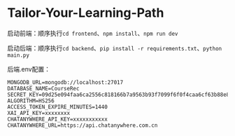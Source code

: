 # Tailor-Your-Learning-Path

启动前端：顺序执行`cd frontend`、`npm install`、`npm run dev`

启动后端：顺序执行`cd backend`、`pip install -r requirements.txt`、`python main.py`

后端.env配置：

```
MONGODB_URL=mongodb://localhost:27017
DATABASE_NAME=CourseRec
SECRET_KEY=09d25e094faa6ca2556c818166b7a9563b93f7099f6f0f4caa6cf63b88e8d3e7
ALGORITHM=HS256
ACCESS_TOKEN_EXPIRE_MINUTES=1440
XAI_API_KEY=xxxxxxxx
CHATANYWHERE_API_KEY=xxxxxxxxxxx
CHATANYWHERE_URL=https://api.chatanywhere.com.cn
```





